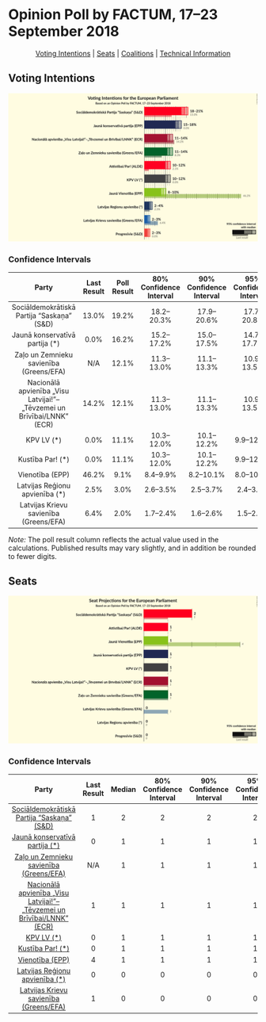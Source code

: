 # Opinion Poll by FACTUM, 17–23 September 2018

<p align="center"><a href="#voting-intentions">Voting Intentions</a> | <a href="#seats">Seats</a> | <a href="#coalitions">Coalitions</a> | <a href="#technical-information">Technical Information</a></p>

## Voting Intentions

![Graph with voting intentions not yet produced](2018-09-23-FACTUM.png "Voting Intentions")

### Confidence Intervals

| Party | Last Result | Poll Result | 80% Confidence Interval | 90% Confidence Interval | 95% Confidence Interval | 99% Confidence Interval |
|:-----:|:-----------:|:-----------:|:-----------------------:|:-----------------------:|:-----------------------:|:-----------------------:|
| Sociāldemokrātiskā Partija “Saskaņa” (S&D) | 13.0% | 19.2% | 18.2–20.3% |17.9–20.6% |17.7–20.8% |17.2–21.4% |
| Jaunā konservatīvā partija (*) | 0.0% | 16.2% | 15.2–17.2% |15.0–17.5% |14.7–17.7% |14.3–18.2% |
| Zaļo un Zemnieku savienība (Greens/EFA) | N/A | 12.1% | 11.3–13.0% |11.1–13.3% |10.9–13.5% |10.5–14.0% |
| Nacionālā apvienība „Visu Latvijai!”–„Tēvzemei un Brīvībai/LNNK” (ECR) | 14.2% | 12.1% | 11.3–13.0% |11.1–13.3% |10.9–13.5% |10.5–14.0% |
| KPV LV (*) | 0.0% | 11.1% | 10.3–12.0% |10.1–12.2% |9.9–12.5% |9.6–12.9% |
| Kustība Par! (*) | 0.0% | 11.1% | 10.3–12.0% |10.1–12.2% |9.9–12.5% |9.6–12.9% |
| Vienotība (EPP) | 46.2% | 9.1% | 8.4–9.9% |8.2–10.1% |8.0–10.3% |7.7–10.7% |
| Latvijas Reģionu apvienība (*) | 2.5% | 3.0% | 2.6–3.5% |2.5–3.7% |2.4–3.8% |2.2–4.1% |
| Latvijas Krievu savienība (Greens/EFA) | 6.4% | 2.0% | 1.7–2.4% |1.6–2.6% |1.5–2.7% |1.4–2.9% |

*Note:* The poll result column reflects the actual value used in the calculations. Published results may vary slightly, and in addition be rounded to fewer digits.

## Seats

![Graph with seats not yet produced](2018-09-23-FACTUM-seats.png "Seats")

### Confidence Intervals

| Party | Last Result | Median | 80% Confidence Interval | 90% Confidence Interval | 95% Confidence Interval | 99% Confidence Interval |
|:-----:|:-----------:|:------:|:-----------------------:|:-----------------------:|:-----------------------:|:-----------------------:|
| <a href="#sociāldemokrātiskā-partija-“saskaņa”-(s&d)">Sociāldemokrātiskā Partija “Saskaņa” (S&D)</a> | 1 | 2 | 2 |2 |2 |2 |
| <a href="#jaunā-konservatīvā-partija-(*)">Jaunā konservatīvā partija (*)</a> | 0 | 1 | 1 |1 |1 |1 |
| <a href="#zaļo-un-zemnieku-savienība-(greens/efa)">Zaļo un Zemnieku savienība (Greens/EFA)</a> | N/A | 1 | 1 |1 |1 |1 |
| <a href="#nacionālā-apvienība-„visu-latvijai!”–„tēvzemei-un-brīvībai/lnnk”-(ecr)">Nacionālā apvienība „Visu Latvijai!”–„Tēvzemei un Brīvībai/LNNK” (ECR)</a> | 1 | 1 | 1 |1 |1 |1 |
| <a href="#kpv-lv-(*)">KPV LV (*)</a> | 0 | 1 | 1 |1 |1 |1 |
| <a href="#kustība-par!-(*)">Kustība Par! (*)</a> | 0 | 1 | 1 |1 |1 |1 |
| <a href="#vienotība-(epp)">Vienotība (EPP)</a> | 4 | 1 | 1 |1 |1 |1 |
| <a href="#latvijas-reģionu-apvienība-(*)">Latvijas Reģionu apvienība (*)</a> | 0 | 0 | 0 |0 |0 |0 |
| <a href="#latvijas-krievu-savienība-(greens/efa)">Latvijas Krievu savienība (Greens/EFA)</a> | 1 | 0 | 0 |0 |0 |0 |

